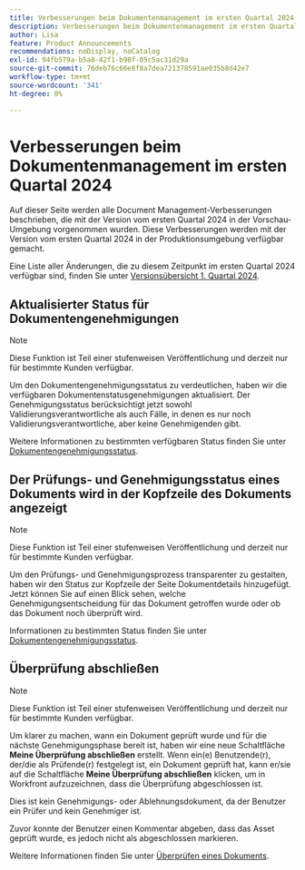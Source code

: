 ```yaml
---
title: Verbesserungen beim Dokumentenmanagement im ersten Quartal 2024
description: Verbesserungen beim Dokumentenmanagement im ersten Quartal 2024
author: Lisa
feature: Product Announcements
recommendations: noDisplay, noCatalog
exl-id: 94fb579a-b5a8-42f1-b98f-05c5ac31d29a
source-git-commit: 76deb76c66e8f8a7dea721378591ae035b8d42e7
workflow-type: tm+mt
source-wordcount: '341'
ht-degree: 0%

---
```


# Verbesserungen beim Dokumentenmanagement im ersten Quartal 2024

Auf dieser Seite werden alle Document Management-Verbesserungen beschrieben, die mit der Version vom ersten Quartal 2024 in der Vorschau-Umgebung vorgenommen wurden. Diese Verbesserungen werden mit der Version vom ersten Quartal 2024 in der Produktionsumgebung verfügbar gemacht.

Eine Liste aller Änderungen, die zu diesem Zeitpunkt im ersten Quartal 2024 verfügbar sind, finden Sie unter [Versionsübersicht 1. Quartal 2024](/help/quicksilver/product-announcements/product-releases/24-q1-release-activity/24-q1-release-overview.md).

## Aktualisierter Status für Dokumentengenehmigungen

>[!NOTE]
>
>Diese Funktion ist Teil einer stufenweisen Veröffentlichung und derzeit nur für bestimmte Kunden verfügbar.

Um den Dokumentengenehmigungsstatus zu verdeutlichen, haben wir die verfügbaren Dokumentenstatusgenehmigungen aktualisiert. Der Genehmigungsstatus berücksichtigt jetzt sowohl Validierungsverantwortliche als auch Fälle, in denen es nur noch Validierungsverantwortliche, aber keine Genehmigenden gibt.

Weitere Informationen zu bestimmten verfügbaren Status finden Sie unter [Dokumentengenehmigungsstatus](/help/quicksilver/review-and-approve-work/document-reviews-and-approvals/manage-document-approvals/document-approval-status.md).

## Der Prüfungs- und Genehmigungsstatus eines Dokuments wird in der Kopfzeile des Dokuments angezeigt

>[!NOTE]
>
>Diese Funktion ist Teil einer stufenweisen Veröffentlichung und derzeit nur für bestimmte Kunden verfügbar.

Um den Prüfungs- und Genehmigungsprozess transparenter zu gestalten, haben wir den Status zur Kopfzeile der Seite Dokumentdetails hinzugefügt. Jetzt können Sie auf einen Blick sehen, welche Genehmigungsentscheidung für das Dokument getroffen wurde oder ob das Dokument noch überprüft wird.

Informationen zu bestimmten Status finden Sie unter [Dokumentengenehmigungsstatus](/help/quicksilver/review-and-approve-work/document-reviews-and-approvals/manage-document-approvals/document-approval-status.md).

## Überprüfung abschließen

>[!NOTE]
>
>Diese Funktion ist Teil einer stufenweisen Veröffentlichung und derzeit nur für bestimmte Kunden verfügbar.

Um klarer zu machen, wann ein Dokument geprüft wurde und für die nächste Genehmigungsphase bereit ist, haben wir eine neue Schaltfläche **Meine Überprüfung abschließen** erstellt. Wenn ein(e) Benutzende(r), der/die als Prüfende(r) festgelegt ist, ein Dokument geprüft hat, kann er/sie auf die Schaltfläche **Meine Überprüfung abschließen** klicken, um in Workfront aufzuzeichnen, dass die Überprüfung abgeschlossen ist.

Dies ist kein Genehmigungs- oder Ablehnungsdokument, da der Benutzer ein Prüfer und kein Genehmiger ist.

Zuvor konnte der Benutzer einen Kommentar abgeben, dass das Asset geprüft wurde, es jedoch nicht als abgeschlossen markieren.

Weitere Informationen finden Sie unter [Überprüfen eines Dokuments](/help/quicksilver/review-and-approve-work/document-reviews-and-approvals/review-and-approve-documents/review-a-document.md).
